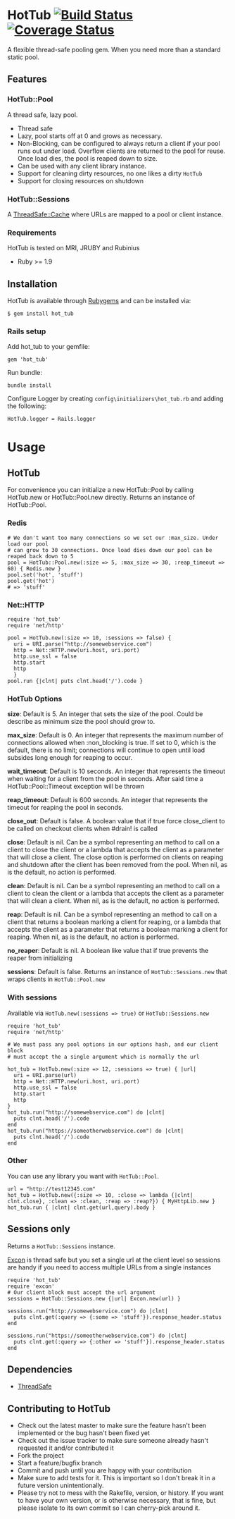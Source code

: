 # HotTub [![Build Status](https://travis-ci.org/JoshMcKin/hot_tub.png?branch=master)](https://travis-ci.org/JoshMcKin/hot_tub) [![Coverage Status](https://coveralls.io/repos/JoshMcKin/hot_tub/badge.png?branch=master)](https://coveralls.io/r/JoshMcKin/hot_tub)

A flexible thread-safe pooling gem. When you need more than a standard static pool.

## Features

### HotTub::Pool
A thread safe, lazy pool.

* Thread safe
* Lazy, pool starts off at 0 and grows as necessary.
* Non-Blocking, can be configured to always return a client if your pool runs out under load. Overflow clients are returned to the pool for reuse. Once load dies, the pool is reaped down to size.
* Can be used with any client library instance.
* Support for cleaning dirty resources, no one likes a dirty `HotTub`
* Support for closing resources on shutdown

### HotTub::Sessions
A [ThreadSafe::Cache](https://github.com/headius/thread_safe) where URLs are mapped to a pool or client instance.

### Requirements
HotTub is tested on MRI, JRUBY and Rubinius
* Ruby >= 1.9

## Installation

HotTub is available through [Rubygems](https://rubygems.org/gems/hot_tub) and can be installed via:

    $ gem install hot_tub

### Rails setup

Add hot_tub to your gemfile:
    
    gem 'hot_tub'

Run bundle:
    
    bundle install

Configure Logger by creating `config\initializers\hot_tub.rb` and adding the following:
    
    HotTub.logger = Rails.logger

# Usage 

## HotTub
For convenience you can initialize a new HotTub::Pool by calling HotTub.new or HotTub::Pool.new directly.
Returns an instance of HotTub::Pool.

### Redis
    # We don't want too many connections so we set our :max_size. Under load our pool
    # can grow to 30 connections. Once load dies down our pool can be reaped back down to 5
    pool = HotTub::Pool.new(:size => 5, :max_size => 30, :reap_timeout => 60) { Redis.new }
    pool.set('hot', 'stuff')
    pool.get('hot')
    # => 'stuff'

### Net::HTTP

    require 'hot_tub'
    require 'net/http'

    pool = HotTub.new(:size => 10, :sessions => false) { 
      uri = URI.parse("http://somewebservice.com")
      http = Net::HTTP.new(uri.host, uri.port)
      http.use_ssl = false
      http.start
      http
      }
    pool.run {|clnt| puts clnt.head('/').code }

### HotTub Options    
**size**: Default is 5. An integer that sets the size of the pool. Could be describe as minimum size the pool should grow to.

**max_size**: Default is 0. An integer that represents the maximum number of connections allowed when :non_blocking is true. If set to 0, which is the default, there is no limit; connections will continue to open until load subsides long enough for reaping to occur.

**wait_timeout**: Default is 10 seconds. An integer that represents the timeout when waiting for a client from the pool in seconds. After said time a HotTub::Pool::Timeout exception will be thrown

**reap_timeout**: Default is 600 seconds. An integer that represents the timeout for reaping the pool in seconds.

**close_out**: Default is false. A boolean value that if true force close_client to be called on checkout clients when #drain! is called

**close**: Default is nil. Can be a symbol representing an method to call on a client to close the client or a lambda that accepts the client as a parameter that will close a client. The close option is performed on clients on reaping and shutdown after the client has been removed from the pool.  When nil, as is the default, no action is performed.

**clean**: Default is nil. Can be a symbol representing an method to call on a client to clean the client or a lambda that accepts the client as a parameter that will clean a client. When nil, as is the default, no action is performed.

**reap**: Default is nil. Can be a symbol representing an method to call on a client that returns a boolean marking a client for reaping, or a lambda that accepts the client as a parameter that returns a boolean  marking a client for reaping. When nil, as is the default, no action is performed.

**no_reaper**: Default is nil. A boolean like value that if true prevents the reaper from initializing

**sessions**: Default is false. Returns an instance of `HotTub::Sessions.new` that wraps clients in `HotTub::Pool.new`

### With sessions
Available via `HotTub.new(:sessions => true)` or `HotTub::Sessions.new`

    require 'hot_tub'
    require 'net/http'

    # We must pass any pool options in our options hash, and our client block 
    # must accept the a single argument which is normally the url

    hot_tub = HotTub.new(:size => 12, :sessions => true) { |url| 
      uri = URI.parse(url)
      http = Net::HTTP.new(uri.host, uri.port)
      http.use_ssl = false
      http.start
      http 
    }
    hot_tub.run("http://somewebservice.com") do |clnt|    
      puts clnt.head('/').code
    end
    hot_tub.run("https://someotherwebservice.com") do |clnt|    
      puts clnt.head('/').code
    end

### Other
You can use any library you want with `HotTub::Pool`.

    url = "http://test12345.com"
    hot_tub = HotTub.new({:size => 10, :close => lambda {|clnt| clnt.close}, :clean => :clean, :reap => :reap?}) { MyHttpLib.new }
    hot_tub.run { |clnt| clnt.get(url,query).body }

## Sessions only
Returns a `HotTub::Sessions` instance. 

[Excon](https://github.com/geemus/excon) is thread safe but you set a single url at the client level so sessions 
are handy if you need to access multiple URLs from a single instances
    
    require 'hot_tub'
    require 'excon'
    # Our client block must accept the url argument
    sessions = HotTub::Sessions.new {|url| Excon.new(url) }

    sessions.run("http://somewebservice.com") do |clnt|    
      puts clnt.get(:query => {:some => 'stuff'}).response_header.status
    end

    sessions.run("https://someotherwebservice.com") do |clnt|    
      puts clnt.get(:query => {:other => 'stuff'}).response_header.status
    end

## Dependencies

* [ThreadSafe](https://github.com/headius/thread_safe)

## Contributing to HotTub
 
* Check out the latest master to make sure the feature hasn't been implemented or the bug hasn't been fixed yet
* Check out the issue tracker to make sure someone already hasn't requested it and/or contributed it
* Fork the project
* Start a feature/bugfix branch
* Commit and push until you are happy with your contribution
* Make sure to add tests for it. This is important so I don't break it in a future version unintentionally.
* Please try not to mess with the Rakefile, version, or history. If you want to have your own version, or is otherwise necessary, that is fine, but please isolate to its own commit so I can cherry-pick around it.